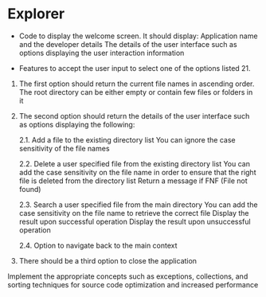 # Explorer
* Code to display the welcome screen. It should display:
Application name and the developer details 
The details of the user interface such as options displaying the user interaction information 

* Features to accept the user input to select one of the options listed 21.
1. The first option should return the current file names in ascending order. The root directory can be either empty or contain few files or folders in it

2. The second option should return the details of the user interface such as options displaying the following:
  
    2.1. Add a file to the existing directory list
         You can ignore the case sensitivity of the file names 
         
    2.2. Delete a user specified file from the existing directory list
         You can add the case sensitivity on the file name in order to ensure that the right file is deleted from the directory list
         Return a message if FNF (File not found)

    2.3. Search a user specified file from the main directory
         You can add the case sensitivity on the file name to retrieve the correct file
         Display the result upon successful operation
         Display the result upon unsuccessful operation

    2.4. Option to navigate back to the main context

3. There should be a third option to close the application

Implement the appropriate concepts such as exceptions, collections, and sorting techniques for source code optimization and increased performance 
